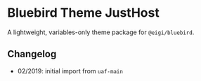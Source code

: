 # Bluebird Theme JustHost

A lightweight, variables-only theme package for `@eigi/bluebird`.

## Changelog

- 02/2019: initial import from `uaf-main`

